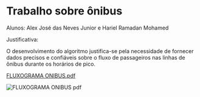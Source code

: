 # Trabalho sobre ônibus
Alunos: Alex José das Neves Junior e Hariel Ramadan Mohamed

Justificativa: 

O desenvolvimento do algoritmo justifica-se pela necessidade de fornecer dados precisos e confiáveis sobre o fluxo de passageiros nas linhas de ônibus durante os horários de pico.

[FLUXOGRAMA ONIBUS.pdf](https://github.com/user-attachments/files/21946162/FLUXOGRAMA.ONIBUS.pdf)


![FLUXOGRAMA ONIBUS pdf](https://github.com/user-attachments/assets/16bb0896-8d9c-42d9-9c4e-0ac009133eb5)
